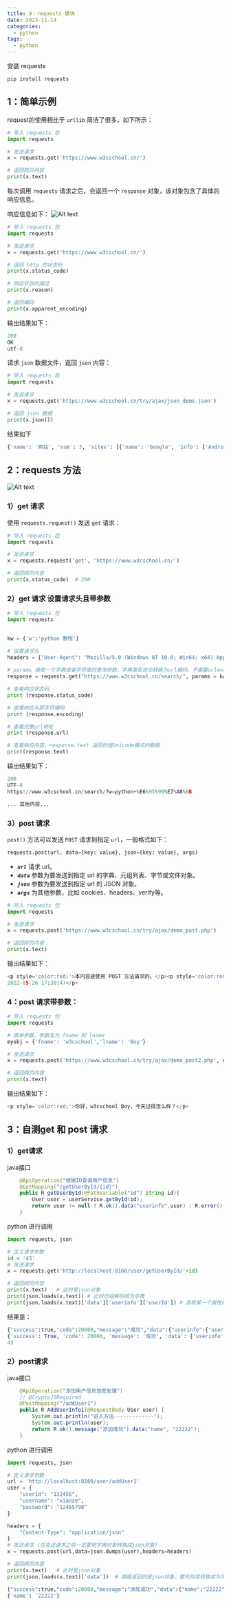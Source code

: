 ```yaml
---
title: 9：requests 模块
date: 2023-11-14  
categories:
  - python
tags:
  - python
---
```


安装 requests

```shell
pip install requests
```

## 1：简单示例
request的使用相比于 `urllib` 简洁了很多，如下所示：

```python
# 导入 requests 包
import requests

# 发送请求
x = requests.get('https://www.w3cschool.cn/')

# 返回网页内容
print(x.text)
```

每次调用 `requests` 请求之后，会返回一个 `response` 对象，该对象包含了具体的响应信息。

响应信息如下：
![Alt text](./assets/image12.png)

```python
# 导入 requests 包
import requests

# 发送请求
x = requests.get('https://www.w3cschool.cn/')

# 返回 http 的状态码
print(x.status_code)

# 响应状态的描述
print(x.reason)

# 返回编码
print(x.apparent_encoding)
```

输出结果如下：

```python
200
OK
utf-8
```
请求 `json` 数据文件，返回 `json` 内容：
```python
# 导入 requests 包
import requests

# 发送请求
x = requests.get('https://www.w3cschool.cn/try/ajax/json_demo.json')

# 返回 json 数据
print(x.json())
```

结果如下
```python
{'name': '网站', 'num': 3, 'sites': [{'name': 'Google', 'info': ['Android', 'Google 搜索', 'Google 翻译']}, {'name': 'w3cschool', 'info': ['编程狮', '编程狮工具', '编程狮微信']}, {'name': 'Taobao', 'info': ['淘宝', '网购']}]}

```

## 2：requests 方法
![Alt text](./assets/image13.png)

### 1）get 请求
使用 `requests.request()` 发送 `get` 请求：

```python
# 导入 requests 包
import requests

# 发送请求
x = requests.request('get', 'https://www.w3cschool.cn/')

# 返回网页内容
print(x.status_code)  # 200
```

### 2）get 请求 设置请求头且带参数
```python
# 导入 requests 包
import requests

 
kw = {'w':'python 教程'}

# 设置请求头
headers = {"User-Agent": "Mozilla/5.0 (Windows NT 10.0; Win64; x64) AppleWebKit/537.36 (KHTML, like Gecko) Chrome/54.0.2840.99 Safari/537.36"}
 
# params 接收一个字典或者字符串的查询参数，字典类型自动转换为url编码，不需要urlencode()
response = requests.get("https://www.w3cschool.cn/search/", params = kw, headers = headers)

# 查看响应状态码
print (response.status_code)

# 查看响应头部字符编码
print (response.encoding)

# 查看完整url地址
print (response.url)

# 查看响应内容，response.text 返回的是Unicode格式的数据
print(response.text)
```

输出结果如下：

```python
200
UTF-8
https://www.w3cschool.cn/search/?w=python+%E6%95%99%E7%A8%8B

... 其他内容...
```

### 3）post 请求
`post()` 方法可以发送 `POST` 请求到指定 `url`，一般格式如下：

```python
requests.post(url, data={key: value}, json={key: value}, args)
```
- ***`url`***   请求 url。
- ***`data`***  参数为要发送到指定 url 的字典、元组列表、字节或文件对象。
- ***`json`***  参数为要发送到指定 url 的 JSON 对象。
- ***`args`***  为其他参数，比如 cookies、headers、verify等。

```python
# 导入 requests 包
import requests

# 发送请求
x = requests.post('https://www.w3cschool.cn/try/ajax/demo_post.php')

# 返回网页内容
print(x.text)
```

输出结果如下：

```python
<p style='color:red;'>本内容是使用 POST 方法请求的。</p><p style='color:red;'>请求时间：
2022-05-26 17:30:47</p>
```

### 4：post 请求带参数：

```python
# 导入 requests 包
import requests

# 表单参数，参数名为 fname 和 lname
myobj = {'fname': 'w3cschool','lname': 'Boy'}

# 发送请求
x = requests.post('https://www.w3cschool.cn/try/ajax/demo_post2.php', data = myobj)

# 返回网页内容
print(x.text)
```

输出结果如下：

```python
<p style='color:red;'>你好，w3cschool Boy，今天过得怎么样？</p>
```

## 3：自测get 和 post 请求

### 1）get请求

java接口
```java
    @ApiOperation("根据ID查询用户信息")
    @GetMapping("/getUserById/{id}")
    public R getUserById(@PathVariable("id") String id){
        User user = userService.getById(id);
        return user != null ? R.ok().data("userinfo",user) : R.error().data("userinfo","用户不存在");
    }
```

python 进行调用
```python
import requests, json

# 定义请求参数
id = '43'
# 发送请求
x = requests.get('http://localhost:8160/user/getUserById/'+id)

# 返回网页内容
print(x.text)   # 此时是json对象
print(json.loads(x.text)) # 此时已经解码成为字典
print(json.loads(x.text)['data']['userinfo']['userId']) # 获取某一个属性的值
```
结果是：
```python
{"success":true,"code":20000,"message":"成功","data":{"userinfo":{"userId":43,"username":"lbxueh8de5","password":"929475e4dea2f18b9aa6c41bd63bd3eb","mobile":"18909132452","introduction":"在奋斗的路上奔跑，不是在退步的路上坚持","school":"清华大学","email":"2775194510@qq.com","sex":false,"pic":"https://cube.elemecdn.com/0/88/03b0d39583f48206768a7534e55bcpng.png","status":1,"deleted":0,"score":3.0,"created":1668675032000,"lastlogintime":1668675032000}}}
{'success': True, 'code': 20000, 'message': '成功', 'data': {'userinfo': {'userId': 43, 'username': 'lbxueh8de5', 'password': '929475e4dea2f18b9aa6c41bd63bd3eb', 'mobile': '18909132452', 'introduction': '在奋斗的路上奔跑，不是在退步的路上坚持', 'school': '清华大学', 'email': '2775194510@qq.com', 'sex': False, 'pic': 'https://cube.elemecdn.com/0/88/03b0d39583f48206768a7534e55bcpng.png', 'status': 1, 'deleted': 0, 'score': 3.0, 'created': 1668675032000, 'lastlogintime': 1668675032000}}}
43
```

### 2）post请求
java接口
```java
    @ApiOperation("添加用户信息加密处理")
    // @CryptoJSRequired
    @PostMapping("/addUser1")
    public R AddUserInfo1(@RequestBody User user) {
        System.out.println("进入方法-------------");
        System.out.println(user);
        return R.ok().message("添加成功").data("name", "22222");
    }
```

python 进行调用
```python
import requests, json

# 定义请求参数
url = 'http://localhost:8160/user/addUser1'
user = {
    "userId": "132456",
    "username": "xiaoze",
    "password": "12465798"
}

headers = {
    "Content-Type": "application/json"
}
# 发送请求 (在发送请求之前一定要把字典对象转换成json对象)
x = requests.post(url,data=json.dumps(user),headers=headers)

# 返回网页内容
print(x.text)   # 此时是json对象
print(json.loads(x.text)['data'])  # 直接返回的是json对象，要先将其转换成为字典对象，再进行取值
```
```python
{"success":true,"code":20000,"message":"添加成功","data":{"name":"22222"}}
{'name': '22222'}
```